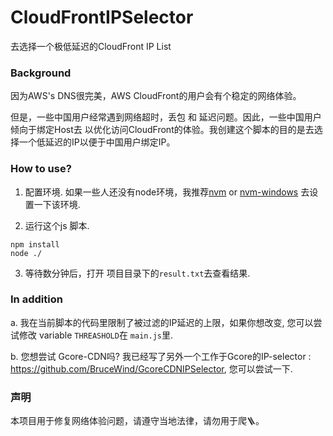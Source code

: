 # CloudFrontIPSelector
去选择一个极低延迟的CloudFront IP List



### Background
因为AWS's DNS很完美，AWS CloudFront的用户会有个稳定的网络体验。

但是，一些中国用户经常遇到网络超时，丢包 和 延迟问题。因此，一些中国用户倾向于绑定Host去 以优化访问CloudFront的体验。我创建这个脚本的目的是去选择一个低延迟的IP以便于中国用户绑定IP。

### How to use?

1. 配置环境.
如果一些人还没有node环境，我推荐[nvm](https://github.com/nvm-sh/nvm) or [nvm-windows](https://github.com/coreybutler/nvm-windows.) 去设置一下该环境.

2. 运行这个js 脚本.
```
npm install
node ./
```

3. 等待数分钟后，打开 项目目录下的`result.txt`去查看结果.


### In addition

a. 我在当前脚本的代码里限制了被过滤的IP延迟的上限，如果你想改变, 您可以尝试修改 variable `THREASHOLD`在 `main.js`里.

b. 您想尝试 Gcore-CDN吗?  我已经写了另外一个工作于Gcore的IP-selector : https://github.com/BruceWind/GcoreCDNIPSelector, 您可以尝试一下.

### 声明
本项目用于修复网络体验问题，请遵守当地法律，请勿用于爬🪜。
